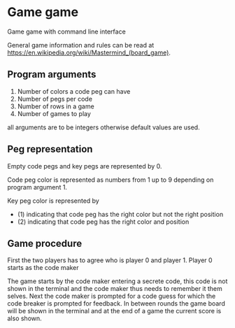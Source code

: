 # Game game

Game game with command line interface

General game information and rules can be read at https://en.wikipedia.org/wiki/Mastermind_(board_game).

## Program arguments

1. Number of colors a code peg can have
2. Number of pegs per code
3. Number of rows in a game  
4. Number of games to play

all arguments are to be integers otherwise default values are used.

## Peg representation

Empty code pegs and key pegs are represented by 0.

Code peg color is represented as numbers from 1 up to 9 depending on program argument 1.

Key peg color is represented by 

- (1) indicating that code peg has the right color but not the right position
- (2) indicating that code peg has the right color and position 

## Game procedure

First the two players has to agree who is player 0 and player 1. Player 0 starts as the code maker 

The game starts by the code maker entering a secrete code, this code is not shown in the terminal and the code maker thus needs to remember it them selves. Next the code maker is prompted for a code guess for which the code breaker is prompted for feedback. In between rounds the game board will be shown in the terminal and at the end of a game the current score is also shown.
